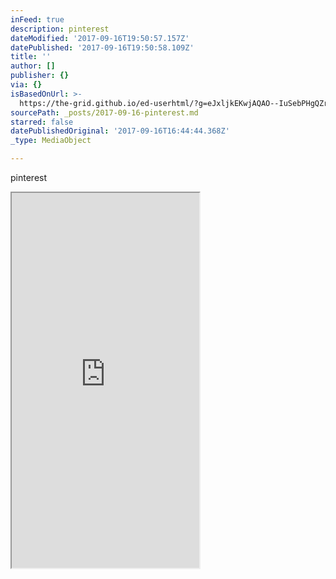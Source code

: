 ```yaml
---
inFeed: true
description: pinterest
dateModified: '2017-09-16T19:50:57.157Z'
datePublished: '2017-09-16T19:50:58.109Z'
title: ''
author: []
publisher: {}
via: {}
isBasedOnUrl: >-
  https://the-grid.github.io/ed-userhtml/?g=eJxljkEKwjAQAO--IuSebPHgQZr-wgdsk22TYpuQXQj-3hYFRa8zDEzPvqYiCvmxeRVooqq4eqcBkJmEbUmbUCUW6_MKC8MOktiF9dDDqx5OPaqAgmZ3JmSnaR0p3Jiq_vAxYw2mpSDR6XPXfSn2eCcTKc1RnL78q3d1mFhpcjqKFL4CtNZ-DueMkjjmAscgDk8CBE4O
sourcePath: _posts/2017-09-16-pinterest.md
starred: false
datePublishedOriginal: '2017-09-16T16:44:44.368Z'
_type: MediaObject

---
```

pinterest

<iframe src="https://the-grid.github.io/ed-userhtml/?g=eJxljkEKwjAQAO--IuSebPHgQZr-wgdsk22TYpuQXQj-3hYFRa8zDEzPvqYiCvmxeRVooqq4eqcBkJmEbUmbUCUW6_MKC8MOktiF9dDDqx5OPaqAgmZ3JmSnaR0p3Jiq_vAxYw2mpSDR6XPXfSn2eCcTKc1RnL78q3d1mFhpcjqKFL4CtNZ-DueMkjjmAscgDk8CBE4O" height="600" style=""></iframe>